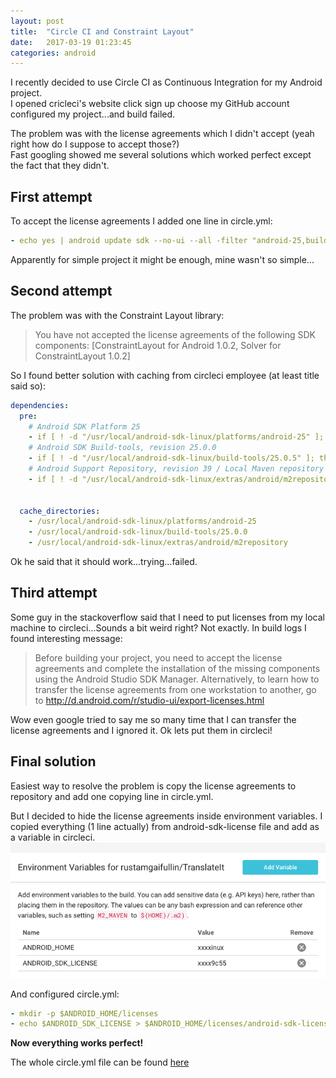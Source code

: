 ```yaml
---
layout: post
title:  "Circle CI and Constraint Layout"
date:   2017-03-19 01:23:45
categories: android
---
```


I recently decided to use Circle CI as Continuous Integration for my Android project.  
I opened cricleci's website click sign up choose my GitHub account configured my project...and build failed.

The problem was with the license agreements which I didn't accept (yeah right how do I suppose to accept those?)  
Fast googling showed me several solutions which worked perfect except the fact that they didn't.

## First attempt
To accept the license agreements I added one line in circle.yml:
```yaml
- echo yes | android update sdk --no-ui --all -filter "android-25,build-tools-25.0.0,extra-android-m2repository"
```

Apparently for simple project it might be enough, mine wasn't so simple...

## Second attempt
The problem was with the Constraint Layout library:
> You have not accepted the license agreements of the following SDK components: [ConstraintLayout for Android 1.0.2, Solver for ConstraintLayout 1.0.2]

So I found better solution with caching from circleci employee (at least title said so):
```yaml
dependencies:
  pre:
    # Android SDK Platform 25
    - if [ ! -d "/usr/local/android-sdk-linux/platforms/android-25" ]; then echo y | android update sdk --no-ui --all --filter "android-25"; fi
    # Android SDK Build-tools, revision 25.0.0
    - if [ ! -d "/usr/local/android-sdk-linux/build-tools/25.0.5" ]; then echo y | android update sdk --no-ui --all --filter "build-tools-25.0.5"; fi
    # Android Support Repository, revision 39 / Local Maven repository for Support Libraries
    - if [ ! -d "/usr/local/android-sdk-linux/extras/android/m2repository/com/android/support/design/25.0.0" ]; then echo y | android update sdk --no-ui --all --filter "extra-android-m2repository"; fi


  cache_directories:
    - /usr/local/android-sdk-linux/platforms/android-25
    - /usr/local/android-sdk-linux/build-tools/25.0.0
    - /usr/local/android-sdk-linux/extras/android/m2repository
```
Ok he said that it should work...trying...failed.

## Third attempt
Some guy in the stackoverflow said that I need to put licenses from my local machine to circleci...Sounds a bit weird right?
Not exactly. In build logs I found interesting message:

> Before building your project, you need to accept the license agreements and complete the installation of the missing components using the Android Studio SDK Manager.
> Alternatively, to learn how to transfer the license agreements from one workstation to another, go to http://d.android.com/r/studio-ui/export-licenses.html

Wow even google tried to say me so many time that I can transfer the license agreements and I ignored it. Ok lets put them in circleci!

## Final solution
Easiest way to resolve the problem is copy the license agreements to repository and add one copying line in circle.yml.

But I decided to hide the license agreements inside environment variables. I copied everything (1 line actually) from android-sdk-license file and add as a variable in circleci.
![Environment variables](/images/env_var.png)

And configured   circle.yml:
```yaml
- mkdir -p $ANDROID_HOME/licenses
- echo $ANDROID_SDK_LICENSE > $ANDROID_HOME/licenses/android-sdk-license
```

**Now everything works perfect!**

The whole circle.yml file can be found [here](https://github.com/rustamgaifullin/TranslateIt/blob/master/circle.yml)
